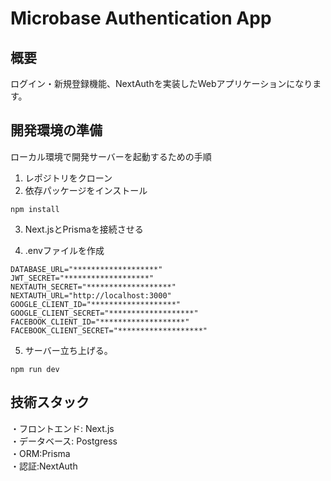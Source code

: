 # Microbase Authentication App

## 概要
ログイン・新規登録機能、NextAuthを実装したWebアプリケーションになります。

## 開発環境の準備
ローカル環境で開発サーバーを起動するための手順

1. レポジトリをクローン
2. 依存パッケージをインストール
```
npm install
```
3. Next.jsとPrismaを接続させる

4. .envファイルを作成
```
DATABASE_URL="*******************"
JWT_SECRET="*******************"
NEXTAUTH_SECRET="*******************"
NEXTAUTH_URL="http://localhost:3000"
GOOGLE_CLIENT_ID="*******************"
GOOGLE_CLIENT_SECRET="*******************"
FACEBOOK_CLIENT_ID="*******************"
FACEBOOK_CLIENT_SECRET="*******************"
```
5. サーバー立ち上げる。
```
npm run dev
```

## 技術スタック
・フロントエンド: Next.js<br>
・データベース: Postgress<br>
・ORM:Prisma<br>
・認証:NextAuth<br>
